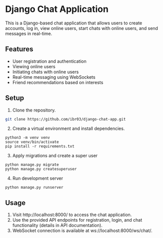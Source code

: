 # Django Chat Application

This is a Django-based chat application that allows users to create accounts, log in, view online users, start chats with online users, and send messages in real-time.

## Features

- User registration and authentication
- Viewing online users
- Initiating chats with online users
- Real-time messaging using WebSockets
- Friend recommendations based on interests

## Setup

1. Clone the repository.

```bash
git clone https://github.com/ibr03/django-chat-app.git
```

2. Create a virtual environment and install dependencies.

```
python3 -m venv venv
source venv/bin/activate
pip install -r requirements.txt
```

3. Apply migrations and create a super user
```
python manage.py migrate
python manage.py createsuperuser
```

4. Run development server
```
python manage.py runserver
```

## Usage
1. Visit http://localhost:8000/ to access the chat application.
2. Use the provided API endpoints for registration, login, and chat functionality (details in API documentation).
3. WebSocket connection is available at ws://localhost:8000/ws/chat/.

